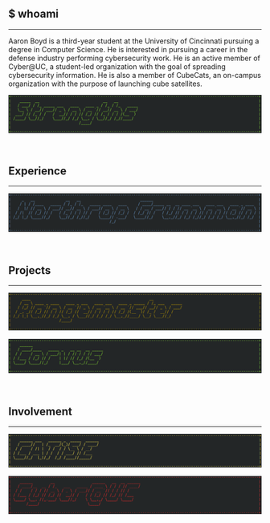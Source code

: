 ## $ whoami

---

Aaron Boyd is a third-year student at the University of Cincinnati pursuing a degree in Computer Science. He is interested in pursuing a career in the defense industry performing cybersecurity work. He is an active member of Cyber@UC, a student-led organization with the goal of spreading cybersecurity information. He is also a member of CubeCats, an on-campus organization with the purpose of launching cube satellites.

<p>
  <a href="/strengths">
    <img border="0" alt="Cyber@UC" src="/images/strengths.png">
  </a>
</p>

<br>

## Experience

---

<p>
  <a href="/experience/northrop_grumman">
    <img border="0" alt="Northrop Grumman" src="/images/ng.png">
  </a>
</p>

<br>

## Projects

---

<p>
  <a href="/projects/range_master">
    <img border="0" alt="Rangemaster" src="/images/range.png">
  </a>
</p>

<p>
  <a href="/projects/corvus">
    <img border="0" alt="Corvus" src="/images/corvus.png">
  </a>
</p>

<br>

## Involvement

---

<p>
  <a href="/involvement/catise">
    <img border="0" alt="CATiSE" src="/images/catise.png">
  </a>
</p>

<p>
  <a href="/involvement/cyberatuc">
    <img border="0" alt="Cyber@UC" src="/images/cyberatuc.png">
  </a>
</p>

<br>
